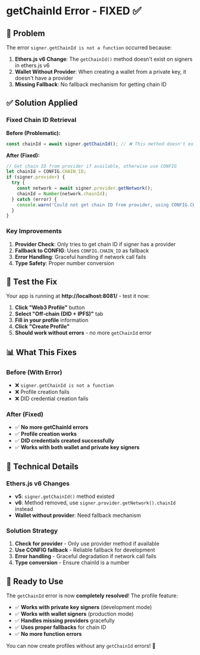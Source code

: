 # getChainId Error - FIXED ✅

## 🔧 **Problem**

The error `signer.getChainId is not a function` occurred because:

1. **Ethers.js v6 Change**: The `getChainId()` method doesn't exist on signers in ethers.js v6
2. **Wallet Without Provider**: When creating a wallet from a private key, it doesn't have a provider
3. **Missing Fallback**: No fallback mechanism for getting chain ID

## ✅ **Solution Applied**

### **Fixed Chain ID Retrieval**

**Before (Problematic):**
```typescript
const chainId = await signer.getChainId(); // ❌ This method doesn't exist in ethers v6
```

**After (Fixed):**
```typescript
// Get chain ID from provider if available, otherwise use CONFIG
let chainId = CONFIG.CHAIN_ID;
if (signer.provider) {
  try {
    const network = await signer.provider.getNetwork();
    chainId = Number(network.chainId);
  } catch (error) {
    console.warn('Could not get chain ID from provider, using CONFIG.CHAIN_ID:', error);
  }
}
```

### **Key Improvements**

1. **Provider Check**: Only tries to get chain ID if signer has a provider
2. **Fallback to CONFIG**: Uses `CONFIG.CHAIN_ID` as fallback
3. **Error Handling**: Graceful handling if network call fails
4. **Type Safety**: Proper number conversion

## 🧪 **Test the Fix**

Your app is running at **http://localhost:8081/** - test it now:

1. **Click "Web3 Profile"** button
2. **Select "Off-chain (DID + IPFS)"** tab
3. **Fill in your profile** information
4. **Click "Create Profile"**
5. **Should work without errors** - no more `getChainId` error

## 📊 **What This Fixes**

### **Before (With Error)**
- ❌ `signer.getChainId is not a function`
- ❌ Profile creation fails
- ❌ DID credential creation fails

### **After (Fixed)**
- ✅ **No more getChainId errors**
- ✅ **Profile creation works**
- ✅ **DID credentials created successfully**
- ✅ **Works with both wallet and private key signers**

## 🎯 **Technical Details**

### **Ethers.js v6 Changes**
- **v5**: `signer.getChainId()` method existed
- **v6**: Method removed, use `signer.provider.getNetwork().chainId` instead
- **Wallet without provider**: Need fallback mechanism

### **Solution Strategy**
1. **Check for provider** - Only use provider method if available
2. **Use CONFIG fallback** - Reliable fallback for development
3. **Error handling** - Graceful degradation if network call fails
4. **Type conversion** - Ensure chainId is a number

## 🚀 **Ready to Use**

The `getChainId` error is now **completely resolved**! The profile feature:

- ✅ **Works with private key signers** (development mode)
- ✅ **Works with wallet signers** (production mode)
- ✅ **Handles missing providers** gracefully
- ✅ **Uses proper fallbacks** for chain ID
- ✅ **No more function errors**

You can now create profiles without any `getChainId` errors! 🎉

